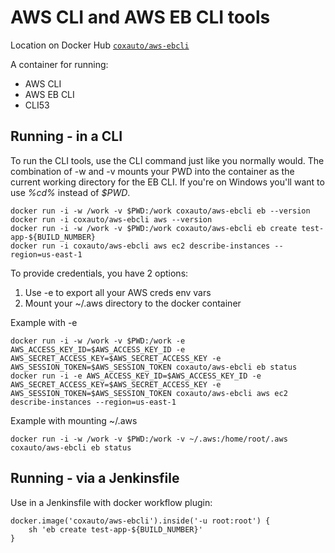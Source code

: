 # AWS CLI and AWS EB CLI tools

Location on Docker Hub [`coxauto/aws-ebcli`](https://hub.docker.com/r/coxauto/aws-ebcli/)

A container for running:
- AWS CLI
- AWS EB CLI
- CLI53

## Running - in a CLI

To run the CLI tools, use the CLI command just like you normally would.  The combination of -w and -v mounts your PWD into the container as the current working directory for the EB CLI. If you're on Windows you'll want to use *%cd%* instead of *$PWD*.

	docker run -i -w /work -v $PWD:/work coxauto/aws-ebcli eb --version
	docker run -i coxauto/aws-ebcli aws --version
	docker run -i -w /work -v $PWD:/work coxauto/aws-ebcli eb create test-app-${BUILD_NUMBER}
	docker run -i coxauto/aws-ebcli aws ec2 describe-instances --region=us-east-1

To provide credentials, you have 2 options:

1. Use -e to export all your AWS creds env vars
2. Mount your ~/.aws directory to the docker container

Example with -e

	docker run -i -w /work -v $PWD:/work -e AWS_ACCESS_KEY_ID=$AWS_ACCESS_KEY_ID -e AWS_SECRET_ACCESS_KEY=$AWS_SECRET_ACCESS_KEY -e AWS_SESSION_TOKEN=$AWS_SESSION_TOKEN coxauto/aws-ebcli eb status
	docker run -i -e AWS_ACCESS_KEY_ID=$AWS_ACCESS_KEY_ID -e AWS_SECRET_ACCESS_KEY=$AWS_SECRET_ACCESS_KEY -e AWS_SESSION_TOKEN=$AWS_SESSION_TOKEN coxauto/aws-ebcli aws ec2 describe-instances --region=us-east-1

Example with mounting ~/.aws

	docker run -i -w /work -v $PWD:/work -v ~/.aws:/home/root/.aws coxauto/aws-ebcli eb status

## Running - via a Jenkinsfile

Use in a Jenkinsfile with docker workflow plugin:

```
docker.image('coxauto/aws-ebcli').inside('-u root:root') {
    sh 'eb create test-app-${BUILD_NUMBER}'
}
```

